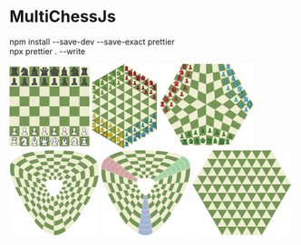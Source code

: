 # MultiChessJs

npm install --save-dev --save-exact prettier \
npx prettier . --write


<img src="boards/board1.svg" alt="board1"  height="150">
<img src="boards/board2.svg" alt="board2"  height="150">
<img src="boards/board3.svg" alt="board3"  height="150">
<img src="boards/board4.svg" alt="board4"  height="150">
<img src="boards/board5.svg" alt="board5"  height="150">
<img src="boards/board6.svg" alt="board6"  height="150">
